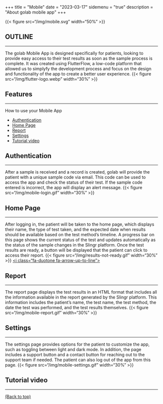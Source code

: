 +++
title = "Mobile"
date = "2023-03-17"
sidemenu = "true"
description = "About golab mobile app"
+++

 {{< figure src=“/img/mobile.svg” width=“50%” >}}
## OUTLINE
---------------
The golab Mobile App is designed specifically for patients, looking to provide easy access to their test results as soon as the sample process is complete.
It was created using FlutterFlow, a low-code platform that allowed us to simplyfy the development process and focus on the design and functionality of the app to create a better user experience.
{{< figure src=“/img/flutter-logo.webp” width=“30%” >}}
## Features
---------------
How to use your Mobile App
* [Authentication](#authentication)
* [Home Page](#home-page)
* [Report](#report)
* [Settings](#settings)
* [Tutorial video](#video-tutorial)
## Authentication
---------------
After a sample is received and a record is created, golab will provide the patient with a unique sample code via email. This code can be used to access the app and check the status of their test. If the sample code entered is incorrect, the app will display an alert message.
{{< figure src=“/img/mobile-login.gif” width=“30%” >}}
## Home Page
---------------
After logging in, the patient will be taken to the home page, which displays their name, the type of test taken, and the expected date when results should be available based on the test method’s timeline.
A progress bar on this page shows the current status of the test and updates automatically as the status of the sample changes in the Slingr platform.
Once the test results are ready, a button will be displayed that the patient can click to access their report.
{{< figure src=“/img/results-not-ready.gif” width=“30%” >}}
[<i class=“fa-duotone fa-arrow-up-to-line”></i>](#introduction)
## Report
---------------
The report page displays the test results in an HTML format that includes all the information available in the report generated by the Slingr platform. This information includes the patient’s name, the test name, the test method, the date the test was performed, and the test results themselves.
 {{< figure src=“/img/mobile-report.gif” width=“30%” >}}
## Settings
---------------
The settings page provides options for the patient to customize the app, such as toggling between light and dark mode. In addition, the page includes a support button and a contact button for reaching out to the support team if needed. The patient can also log out of the app from this page.
 {{< figure src=“/img/mobile-settings.gif” width=“30%” >}}
## Tutorial video
---------------
[(Back to top)](#introduction)